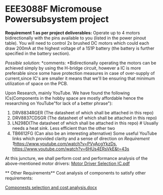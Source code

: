 # EEE3088F Micromouse Powersubsystem project

**Requirement 1 as per project deliverables:**
Operate up to 4 motors bidirectionally with the pins available to you (listed in the power pinout
table). You will need to control 2x brushed DC motors which could each draw 200mA at the
highest voltage of a 1S1P battery (the battery is further specified in the battery section).

*Possible solution*:
*comments: *Bidirectionally operating the motors can be achieved simply by using the H-bridge circuit, however a IC is more preferable since some have protection measures in case of over-supply of current,since IC's are smaller it means that we'll be ensuring that minimum utilization of space on the PCB. 

Upon Research, mainly YouTube. We have found the following ICs(Components in the hobby space are mostly affordable hence the researching on YouTube"for lack of a better phrase"):
1. DRV8834RGER (The datasheet of which shall be attached in this repo)
2. DRV8837CDSGR (The datasheet of which shall be attached in this repo)
3. LN298D(The datasheet of which shall be attached in this repo) # Usually needs a heat sink. Less efficient than the other two
4. TB6612FG (Can also be an interesting alternative)
Some useful YouTube links which provided clarity and a sense of direction on *Requirement 1*https://www.youtube.com/watch?v=PVyAcgYkzDs, https://www.youtube.com/watch?v=6HUs4ERsVkE&t=43s

At this juncture, we shall perform cost and performance analysis of the above-mentioned motor drivers:
[Motor Driver Selection IC.pdf](https://github.com/user-attachments/files/19388597/Motor.Driver.Selection.IC.pdf)


** Other Requirements**
Cost analysis of components to satisfy other requirements: 

[Componests selection and cost analysis.docx](https://github.com/user-attachments/files/19429474/Componests.selection.and.cost.analysis.docx)
